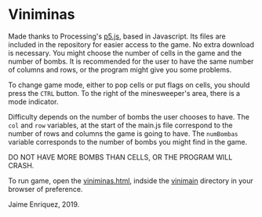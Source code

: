 # Viniminas

Made thanks to Processing's [p5.js](https://p5js.org/), based in Javascript. Its files are included in the repository for easier access to the game. No extra download is necessary.
You might choose the number of cells in the game and the number of bombs. It is recommended for the user to have the same number of columns and rows, or the program might give you some problems.

To change game mode, either to pop cells or put flags on cells, you should press the `CTRL` button. To the right of the minesweeper's area, there is a mode indicator.

Difficulty depends on the number of bombs the user chooses to have.
The `col` and `row` variables, at the start of the main.js file correspond to the number of rows and columns the game is going to have.
The `numBombas` variable corresponds to the number of bombs you might find in the game.

DO NOT HAVE MORE BOMBS THAN CELLS, OR THE PROGRAM WILL CRASH.

To run game, open the [viniminas.html](../../vini_main/viniminas.html), indside the [vinimain](../../vinimain) directory in your browser of preference.


Jaime Enriquez, 2019.

